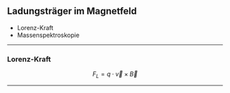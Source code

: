 ## Ladungsträger im Magnetfeld

- Lorenz-Kraft
- Massenspektroskopie

---

### Lorenz-Kraft

$$
F_L = q \cdot \vec{v} \times \vec{B}
$$


---


